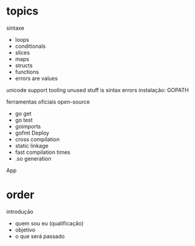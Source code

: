 topics
======
sintaxe
 - loops
 - conditionals
 - slices
 - maps
 - structs
 - functions
 - errors are values

unicode support
tooling
unused stuff is sintax errors
instalação: GOPATH


ferramentas oficiais
open-source
 - go get
 - go test
 - goimports
 - gofmt
Deploy
 - cross compilation
 - static linkage
 - fast compilation times
 - .so generation

App

order
=====
introdução
 - quem sou eu (qualificação)
 - objetivo
 - o que será passado
